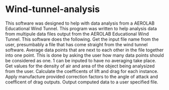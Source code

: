 # Wind-tunnel-analysis
This software was designed to help with data analysis from a AEROLAB Educational Wind Tunnel.
This program was written to help analysis data from multipule data files output from the AEROLAB Educational Wind Tunnel.
This software does the following. 
Get the input file name from the user, presumbably a file that has come straight from the wind tunnel software. 
Average data points that are next to each other in the file together into one point.
This is done by asking the user how many data points should be considered as one. 1 can be inputed to have no averaging take place.
Get values for the density of air and area of the object being analysized from the user. 
Calculate the coefficents of lift and drag for each instance. 
Apply manufacture provided correction factors to the angle of attack and coefficent of drag outputs. 
Output computed data to a user specified file.

